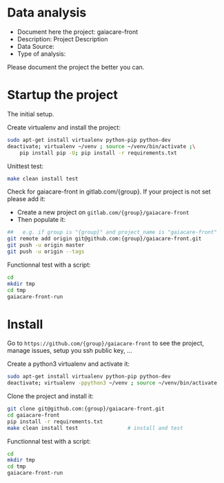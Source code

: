 # Data analysis
- Document here the project: gaiacare-front
- Description: Project Description
- Data Source:
- Type of analysis:

Please document the project the better you can.

# Startup the project

The initial setup.

Create virtualenv and install the project:
```bash
sudo apt-get install virtualenv python-pip python-dev
deactivate; virtualenv ~/venv ; source ~/venv/bin/activate ;\
    pip install pip -U; pip install -r requirements.txt
```

Unittest test:
```bash
make clean install test
```

Check for gaiacare-front in gitlab.com/{group}.
If your project is not set please add it:

- Create a new project on `gitlab.com/{group}/gaiacare-front`
- Then populate it:

```bash
##   e.g. if group is "{group}" and project_name is "gaiacare-front"
git remote add origin git@github.com:{group}/gaiacare-front.git
git push -u origin master
git push -u origin --tags
```

Functionnal test with a script:

```bash
cd
mkdir tmp
cd tmp
gaiacare-front-run
```

# Install

Go to `https://github.com/{group}/gaiacare-front` to see the project, manage issues,
setup you ssh public key, ...

Create a python3 virtualenv and activate it:

```bash
sudo apt-get install virtualenv python-pip python-dev
deactivate; virtualenv -ppython3 ~/venv ; source ~/venv/bin/activate
```

Clone the project and install it:

```bash
git clone git@github.com:{group}/gaiacare-front.git
cd gaiacare-front
pip install -r requirements.txt
make clean install test                # install and test
```
Functionnal test with a script:

```bash
cd
mkdir tmp
cd tmp
gaiacare-front-run
```
